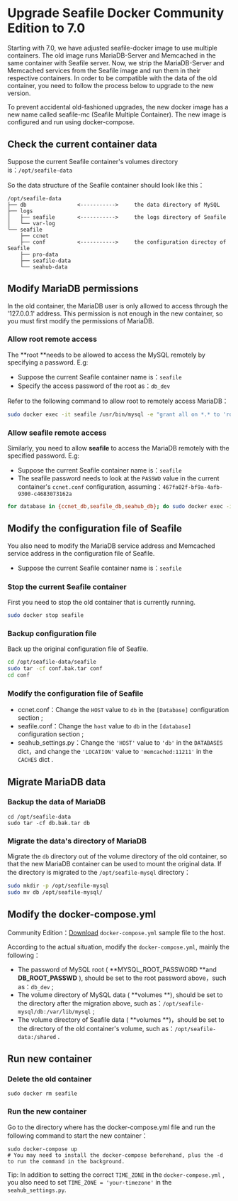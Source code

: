# Upgrade Seafile Docker Community Edition to 7.0

Starting with 7.0, we have adjusted seafile-docker image to use multiple containers. The old image runs MariaDB-Server and Memcached in the same container with Seafile server. Now, we strip the MariaDB-Server and Memcached services from the Seafile image and run them in their respective containers. In order to be compatible with the data of the old container, you need to follow the process below to upgrade to the new version.

To prevent accidental old-fashioned upgrades, the new docker image has a new name called seafile-mc (Seafile Multiple Container). The new image is configured and run using docker-compose.

## Check the current container data

Suppose the current Seafile container's volumes directory is：`/opt/seafile-data` 

So the data structure of the Seafile container should look like this：

```
/opt/seafile-data
├── db                <----------->     the data directory of MySQL
├── logs
│   ├── seafile       <----------->     the logs directory of Seafile
│   └── var-log
└── seafile
    ├── ccnet
    ├── conf          <----------->     the configuration directoy of Seafile
    ├── pro-data
    ├── seafile-data
    └── seahub-data

```

## Modify MariaDB permissions

In the old container, the MariaDB user is only allowed to access through the '127.0.0.1' address. This permission is not enough in the new container, so you must first modify the permissions of MariaDB.

### Allow root remote access

The **root **needs to be allowed to access the MySQL remotely by specifying a password. E.g:

* Suppose the current Seafile container name is：`seafile`
* Specify the access password of the root as：`db_dev`

Refer to the following command to allow root to remotely access MariaDB：

```bash
sudo docker exec -it seafile /usr/bin/mysql -e "grant all on *.* to 'root'@'%.%.%.%' identified by 'db_dev';"

```

### Allow seafile remote access

Similarly, you need to allow **seafile** to access the MariaDB remotely with the specified password. E.g:

* Suppose the current Seafile container name is：`seafile`
* The seafile password needs to look at the `PASSWD` value in the current container's `ccnet.conf` configuration, assuming：`467fa02f-bf9a-4afb-9300-c4683073162a`

```bash
for database in {ccnet_db,seafile_db,seahub_db}; do sudo docker exec -it seafile /usr/bin/mysql -e "grant all on ${database}.* to 'seafile'@'%.%.%.%' identified by '467fa02f-bf9a-4afb-9300-c4683073162a';"; done

```

## Modify the configuration file of Seafile

You also need to modify the MariaDB service address and Memcached service address in the configuration file of Seafile.

* Suppose the current Seafile container name is：`seafile`

### Stop the current Seafile container

First you need to stop the old container that is currently running.

```bash
sudo docker stop seafile

```

### Backup configuration file

Back up the original configuration file of Seafile.

```bash
cd /opt/seafile-data/seafile
sudo tar -cf conf.bak.tar conf
cd conf

```

### Modify the configuration file of Seafile

* ccnet.conf：Change the `HOST` value to `db` in the `[Database]` configuration section ;
* seafile.conf：Change the `host` value to  `db` in the `[database]` configuration section ;
* seahub_settings.py：Change the `'HOST'` value to `'db'` in the `DATABASES` dict，and change the `'LOCATION'` value to `'memcached:11211'` in the `CACHES` dict .

## Migrate MariaDB data

### Backup the data of MariaDB

```
cd /opt/seafile-data
sudo tar -cf db.bak.tar db

```

### Migrate the data's directory of MariaDB

Migrate the `db` directory out of the volume directory of the old container, so that the new MariaDB container can be used to mount the original data. If the directory is migrated to the `/opt/seafile-mysql` directory：

```bash
sudo mkdir -p /opt/seafile-mysql
sudo mv db /opt/seafile-mysql/

```

## Modify the docker-compose.yml

Community Edition：[Download](https://manual.seafile.com/docker/pro-edition/10.0/docker-compose.yml) `docker-compose.yml` sample file to the host.

According to the actual situation, modify the `docker-compose.yml`, mainly the following：

* The password of MySQL root ( **MYSQL_ROOT_PASSWORD **and **DB_ROOT_PASSWD** ), should be set to the root password above，such as：`db_dev` ;
* The volume directory of MySQL data ( **volumes **), should be set to the directory after the migration above, such as：`/opt/seafile-mysql/db:/var/lib/mysql` ;
* The volume directory of Seafile data ( **volumes **)，should be set to the directory of the old container's volume, such as：`/opt/seafile-data:/shared` .

## Run new container

### Delete the old container

```
sudo docker rm seafile

```

### Run the new container

Go to the directory where has the docker-compose.yml file and run the following command to start the new container：

```
sudo docker-compose up
# You may need to install the docker-compose beforehand, plus the -d to run the command in the background.

```

Tip: In addition to setting the correct `TIME_ZONE` in the `docker-compose.yml` , you also need to set `TIME_ZONE = 'your-timezone'` in the `seahub_settings.py`.
